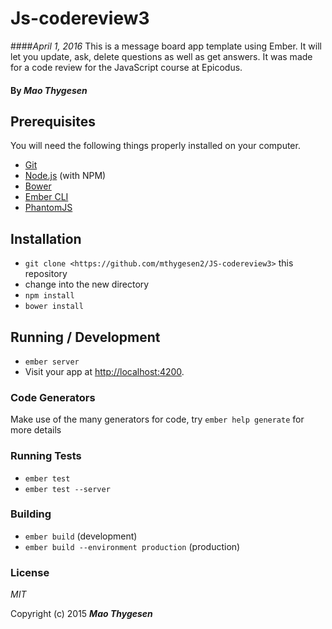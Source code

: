 # Js-codereview3
####_April 1, 2016_
This is a message board app template using Ember. It will let you update, ask, delete questions as well as get answers. It was made for a code review for the JavaScript course at Epicodus.  


#### By _**Mao Thygesen**_

## Prerequisites

You will need the following things properly installed on your computer.

* [Git](http://git-scm.com/)
* [Node.js](http://nodejs.org/) (with NPM)
* [Bower](http://bower.io/)
* [Ember CLI](http://www.ember-cli.com/)
* [PhantomJS](http://phantomjs.org/)

## Installation

* `git clone <https://github.com/mthygesen2/JS-codereview3>` this repository
* change into the new directory
* `npm install`
* `bower install`

## Running / Development

* `ember server`
* Visit your app at [http://localhost:4200](http://localhost:4200).

### Code Generators

Make use of the many generators for code, try `ember help generate` for more details

### Running Tests

* `ember test`
* `ember test --server`

### Building

* `ember build` (development)
* `ember build --environment production` (production)


### License

*MIT*

Copyright (c) 2015 **_Mao Thygesen_**
